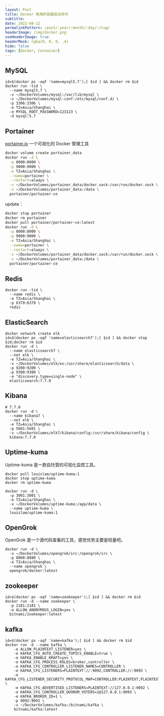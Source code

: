 ```yaml
---
layout: Post
title: Docker 常用的容器启动命令
subtitle: 
date: 2022-08-12
permalinkPattern: /post/:year/:month/:day/:slug/
headerImage: /img/docker.png
useHeaderImage: true
headerMask: rgba(0, 0, 0, .4)
hide: false
tags: [Docker, Container]
---
```


## MySQL [<Badge type="tip" text="tags" vertical="middle"/>](https://hub.docker.com/_/mysql?tab=tags)

```shell
id=$(docker ps -aqf 'name=mysql5.7');[ $id ] && docker rm $id
docker run -tid \
  --name mysql5.7 \
  -v ~/DockerVolumes/mysql:/var/lib/mysql \
  -v ~/DockerVolumes/mysql-conf:/etc/mysql/conf.d/ \
  -p 3306:3306 \
  -e TZ=Asia/Shanghai \
  -e MYSQL_ROOT_PASSWORD=123123 \
  -d mysql:5.7
```

## Portainer [<Badge type="tip" text="tags" vertical="middle"/>](https://hub.docker.com/r/portainer/portainer/tags)

[portainer.io](http://portainer.io/) 一个可视化的 Docker 管理工具

```bash
docker volume create portainer_data
docker run -d \
  -p 8000:8000 \
  -p 9000:9000 \
  -e TZ=Asia/Shanghai \
  --name=portainer \
  --restart=always \
  -v ~/DockerVolumes/portainer_data/docker.sock:/var/run/docker.sock \
  -v ~/DockerVolumes/portainer_data:/data \
  portainer/portainer-ce
```

update：

```sh
docker stop portainer
docker rm portainer
docker pull portainer/portainer-ce:latest
docker run -d \
  -p 8000:8000 \
  -p 9000:9000 \
  -e TZ=Asia/Shanghai \
  --name=portainer \
  --restart=always \
  -v ~/DockerVolumes/portainer_data/docker.sock:/var/run/docker.sock \
  -v ~/DockerVolumes/portainer_data:/data \
  portainer/portainer-ce
```

## Redis [<Badge type="tip" text="tags" vertical="middle"/>](https://hub.docker.com/_/redis?tab=tags)

```shell
docker run -tid \
  --name redis \
  -e TZ=Asia/Shanghai \
  -p 6379:6379 \
  redis
```

## ElasticSearch [<Badge type="tip" text="tags" vertical="middle"/>](https://hub.docker.com/_/elasticsearch?tab=tags)

```shell
docker network create elk
id=$(docker ps -aqf 'name=elasticsearch7');[ $id ] && docker stop $id;docker rm $id
docker run -d \
  --name elasticsearch7 \
  --net elk \
  -e TZ=Asia/Shanghai \
  -v ~/DockerVolumes/elk/es:/usr/share/elasticsearch/data \
  -p 9200:9200 \
  -p 9300:9300 \
  -e "discovery.type=single-node" \
  elasticsearch:7.7.0
```

## Kibana [<Badge type="tip" text="tags" vertical="middle"/>](https://hub.docker.com/_/kibana?tab=tags)

```shell
# 7.7.0
docker run -d \
  --name kibana7 \
  --net elk \
  -e TZ=Asia/Shanghai \
  -p 5601:5601 \
  -v ~/DockerVolumes/elk7/kibana/config:/usr/share/kibana/config \
  kibana:7.7.0
```

## Uptime-kuma [<Badge type="tip" text="Github" vertical="middle"/>](https://github.com/louislam/uptime-kuma)

Uptime-kuma 是一款自托管的可视化监控工具。

```shell
docker pull louislam/uptime-kuma:1
docker stop uptime-kuma
docker rm uptime-kuma

docker run -d \
  -p 3001:3001 \
  -e TZ=Asia/Shanghai \
  -v ~/DockerVolumes/uptime-kuma:/app/data \
  --name uptime-kuma \
  louislam/uptime-kuma:1
```

## OpenGrok

OpenGrok 是一个源代码查看的工具，感觉优势主要是轻量吧。

```shell
docker run -d \
  -v ~/DockerVolumes/opengrok/src:/opengrok/src \
  -p 8080:8080 \
  -e TZ=Asia/Shanghai \
  --name opengrok \
  opengrok/docker:latest
```

## zookeeper [<Badge type="tip" text="tags" vertical="middle" />](https://hub.docker.com/r/bitnami/zookeeper)

```shell
id=$(docker ps -aqf 'name=zookeeper');[ $id ] && docker rm $id
docker run -d --name zookeeper \
  -p 2181:2181 \
  -e ALLOW_ANONYMOUS_LOGIN=yes \
  bitnami/zookeeper:latest
```

## kafka [<Badge type="tip" text="tags" vertical="middle" />](https://hub.docker.com/r/bitnami/kafka)

```shell
id=$(docker ps -aqf 'name=kafka');[ $id ] && docker rm $id
docker run -d --name kafka \
    -e ALLOW_PLAINTEXT_LISTENER=yes \
    -e KAFKA_CFG_AUTO_CREATE_TOPICS_ENABLE=true \
    -e KAFKA_ENABLE_KRAFT=yes \
    -e KAFKA_CFG_PROCESS_ROLES=broker,controller \
    -e KAFKA_CFG_CONTROLLER_LISTENER_NAMES=CONTROLLER \
    -e KAFKA_CFG_LISTENERS=PLAINTEXT://:9092,CONTROLLER://:9093 \
    -e KAFKA_CFG_LISTENER_SECURITY_PROTOCOL_MAP=CONTROLLER:PLAINTEXT,PLAINTEXT:PLAINTEXT \
    -e KAFKA_CFG_ADVERTISED_LISTENERS=PLAINTEXT://127.0.0.1:9092 \
    -e KAFKA_CFG_CONTROLLER_QUORUM_VOTERS=1@127.0.0.1:9093 \
    -e KAFKA_BROKER_ID=1 \
    -p 9092:9092 \
    -v ~/DockerVolumes/kafka:/bitnami/kafka \
    bitnami/kafka:latest
```
